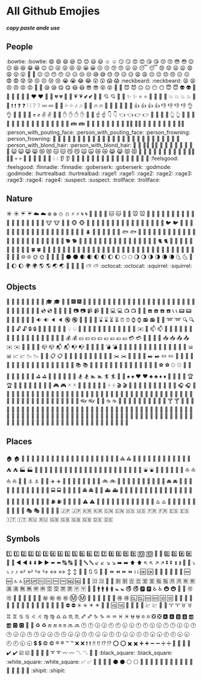# All Github Emojies
***copy paste ande use***
## People
:bowtie: :bowtie: 	😄 :smile: 	😆 :laughing:
😊 :blush: 	😃 :smiley: 	☺️ :relaxed:
😏 :smirk: 	😍 :heart_eyes: 	😘 :kissing_heart:
😚 :kissing_closed_eyes: 	😳 :flushed: 	😌 :relieved:
😆 :satisfied: 	😁 :grin: 	😉 :wink:
😜 :stuck_out_tongue_winking_eye: 	😝 :stuck_out_tongue_closed_eyes: 	😀 :grinning:
😗 :kissing: 	😙 :kissing_smiling_eyes: 	😛 :stuck_out_tongue:
😴 :sleeping: 	😟 :worried: 	😦 :frowning:
😧 :anguished: 	😮 :open_mouth: 	😬 :grimacing:
😕 :confused: 	😯 :hushed: 	😑 :expressionless:
😒 :unamused: 	😅 :sweat_smile: 	😓 :sweat:
😥 :disappointed_relieved: 	😩 :weary: 	😔 :pensive:
😞 :disappointed: 	😖 :confounded: 	😨 :fearful:
😰 :cold_sweat: 	😣 :persevere: 	😢 :cry:
😭 :sob: 	😂 :joy: 	😲 :astonished:
😱 :scream: 	:neckbeard: :neckbeard: 	😫 :tired_face:
😠 :angry: 	😡 :rage: 	😤 :triumph:
😪 :sleepy: 	😋 :yum: 	😷 :mask:
😎 :sunglasses: 	😵 :dizzy_face: 	👿 :imp:
😈 :smiling_imp: 	😐 :neutral_face: 	😶 :no_mouth:
😇 :innocent: 	👽 :alien: 	💛 :yellow_heart:
💙 :blue_heart: 	💜 :purple_heart: 	❤️ :heart:
💚 :green_heart: 	💔 :broken_heart: 	💓 :heartbeat:
💗 :heartpulse: 	💕 :two_hearts: 	💞 :revolving_hearts:
💘 :cupid: 	💖 :sparkling_heart: 	✨ :sparkles:
⭐ :star: 	🌟 :star2: 	💫 :dizzy:
💥 :boom: 	💥 :collision: 	💢 :anger:
❗ :exclamation: 	❓ :question: 	❕ :grey_exclamation:
❔ :grey_question: 	💤 :zzz: 	💨 :dash:
💦 :sweat_drops: 	🎶 :notes: 	🎵 :musical_note:
🔥 :fire: 	💩 :hankey: 	💩 :poop:
💩 :shit: 	👍 :+1: 	👍 :thumbsup:
👎 :-1: 	👎 :thumbsdown: 	👌 :ok_hand:
👊 :punch: 	👊 :facepunch: 	✊ :fist:
✌️ :v: 	👋 :wave: 	✋ :hand:
✋ :raised_hand: 	👐 :open_hands: 	☝️ :point_up:
👇 :point_down: 	👈 :point_left: 	👉 :point_right:
🙌 :raised_hands: 	🙏 :pray: 	👆 :point_up_2:
👏 :clap: 	💪 :muscle: 	🤘 :metal:
🖕 :fu: 	🚶 :walking: 	🏃 :runner:
🏃 :running: 	👫 :couple: 	👪 :family:
👬 :two_men_holding_hands: 	👭 :two_women_holding_hands: 	💃 :dancer:
👯 :dancers: 	🙆‍♀️ :ok_woman: 	🙅 :no_good:
💁 :information_desk_person: 	🙋 :raising_hand: 	👰 :bride_with_veil:
:person_with_pouting_face: :person_with_pouting_face: 	:person_frowning: :person_frowning: 	🙇 :bow:
💏 :couplekiss: 	💑 :couple_with_heart: 	💆 :massage:
💇 :haircut: 	💅 :nail_care: 	👦 :boy:
👧 :girl: 	👩 :woman: 	👨 :man:
👶 :baby: 	👵 :older_woman: 	👴 :older_man:
:person_with_blond_hair: :person_with_blond_hair: 	👲 :man_with_gua_pi_mao: 	👳‍♂️ :man_with_turban:
👷 :construction_worker: 	👮 :cop: 	👼 :angel:
👸 :princess: 	😺 :smiley_cat: 	😸 :smile_cat:
😻 :heart_eyes_cat: 	😽 :kissing_cat: 	😼 :smirk_cat:
🙀 :scream_cat: 	😿 :crying_cat_face: 	😹 :joy_cat:
😾 :pouting_cat: 	👹 :japanese_ogre: 	👺 :japanese_goblin:
🙈 :see_no_evil: 	🙉 :hear_no_evil: 	🙊 :speak_no_evil:
💂‍♂️ :guardsman: 	💀 :skull: 	🐾 :feet:
👄 :lips: 	💋 :kiss: 	💧 :droplet:
👂 :ear: 	👀 :eyes: 	👃 :nose:
👅 :tongue: 	💌 :love_letter: 	👤 :bust_in_silhouette:
👥 :busts_in_silhouette: 	💬 :speech_balloon: 	💭 :thought_balloon:
:feelsgood: :feelsgood: 	:finnadie: :finnadie: 	:goberserk: :goberserk:
:godmode: :godmode: 	:hurtrealbad: :hurtrealbad: 	:rage1: :rage1:
:rage2: :rage2: 	:rage3: :rage3: 	:rage4: :rage4:
:suspect: :suspect: 	:trollface: :trollface: 	
## Nature
☀️ :sunny: 	☔ :umbrella: 	☁️ :cloud:
❄️ :snowflake: 	⛄ :snowman: 	⚡ :zap:
🌀 :cyclone: 	🌁 :foggy: 	🌊 :ocean:
🐱 :cat: 	🐶 :dog: 	🐭 :mouse:
🐹 :hamster: 	🐰 :rabbit: 	🐺 :wolf:
🐸 :frog: 	🐯 :tiger: 	🐨 :koala:
🐻 :bear: 	🐷 :pig: 	🐽 :pig_nose:
🐮 :cow: 	🐗 :boar: 	🐵 :monkey_face:
🐒 :monkey: 	🐴 :horse: 	🐎 :racehorse:
🐫 :camel: 	🐑 :sheep: 	🐘 :elephant:
🐼 :panda_face: 	🐍 :snake: 	🐦 :bird:
🐤 :baby_chick: 	🐥 :hatched_chick: 	🐣 :hatching_chick:
🐔 :chicken: 	🐧 :penguin: 	🐢 :turtle:
🐛 :bug: 	🐝 :honeybee: 	🐜 :ant:
🐞 :beetle: 	🐌 :snail: 	🐙 :octopus:
🐠 :tropical_fish: 	🐟 :fish: 	🐳 :whale:
🐋 :whale2: 	🐬 :dolphin: 	🐄 :cow2:
🐏 :ram: 	🐀 :rat: 	🐃 :water_buffalo:
🐅 :tiger2: 	🐇 :rabbit2: 	🐉 :dragon:
🐐 :goat: 	🐓 :rooster: 	🐕 :dog2:
🐖 :pig2: 	🐁 :mouse2: 	🐂 :ox:
🐲 :dragon_face: 	🐡 :blowfish: 	🐊 :crocodile:
🐪 :dromedary_camel: 	🐆 :leopard: 	🐈 :cat2:
🐩 :poodle: 	🐾 :paw_prints: 	💐 :bouquet:
🌸 :cherry_blossom: 	🌷 :tulip: 	🍀 :four_leaf_clover:
🌹 :rose: 	🌻 :sunflower: 	🌺 :hibiscus:
🍁 :maple_leaf: 	🍃 :leaves: 	🍂 :fallen_leaf:
🌿 :herb: 	🍄 :mushroom: 	🌵 :cactus:
🌴 :palm_tree: 	🌲 :evergreen_tree: 	🌳 :deciduous_tree:
🌰 :chestnut: 	🌱 :seedling: 	🌼 :blossom:
🌾 :ear_of_rice: 	🐚 :shell: 	🌐 :globe_with_meridians:
🌞 :sun_with_face: 	🌝 :full_moon_with_face: 	🌚 :new_moon_with_face:
🌑 :new_moon: 	🌒 :waxing_crescent_moon: 	🌓 :first_quarter_moon:
🌔 :waxing_gibbous_moon: 	🌕 :full_moon: 	🌖 :waning_gibbous_moon:
🌗 :last_quarter_moon: 	🌘 :waning_crescent_moon: 	🌜 :last_quarter_moon_with_face:
🌛 :first_quarter_moon_with_face: 	🌔 :moon: 	🌍 :earth_africa:
🌎 :earth_americas: 	🌏 :earth_asia: 	🌋 :volcano:
🌌 :milky_way: 	⛅ :partly_sunny: 	:octocat: :octocat:
:squirrel: :squirrel: 		

## Objects
🎍 :bamboo: 	💝 :gift_heart: 	🎎 :dolls:
🎒 :school_satchel: 	🎓 :mortar_board: 	🎏 :flags:
🎆 :fireworks: 	🎇 :sparkler: 	🎐 :wind_chime:
🎑 :rice_scene: 	🎃 :jack_o_lantern: 	👻 :ghost:
🎅 :santa: 	🎄 :christmas_tree: 	🎁 :gift:
🔔 :bell: 	🔕 :no_bell: 	🎋 :tanabata_tree:
🎉 :tada: 	🎊 :confetti_ball: 	🎈 :balloon:
🔮 :crystal_ball: 	💿 :cd: 	📀 :dvd:
💾 :floppy_disk: 	📷 :camera: 	📹 :video_camera:
🎥 :movie_camera: 	💻 :computer: 	📺 :tv:
📱 :iphone: 	☎️ :phone: 	☎️ :telephone:
📞 :telephone_receiver: 	📟 :pager: 	📠 :fax:
💽 :minidisc: 	📼 :vhs: 	🔉 :sound:
🔈 :speaker: 	🔇 :mute: 	📢 :loudspeaker:
📣 :mega: 	⌛ :hourglass: 	⏳ :hourglass_flowing_sand:
⏰ :alarm_clock: 	⌚ :watch: 	📻 :radio:
📡 :satellite: 	➿ :loop: 	🔍 :mag:
🔎 :mag_right: 	🔓 :unlock: 	🔒 :lock:
🔏 :lock_with_ink_pen: 	🔐 :closed_lock_with_key: 	🔑 :key:
💡 :bulb: 	🔦 :flashlight: 	🔆 :high_brightness:
🔅 :low_brightness: 	🔌 :electric_plug: 	🔋 :battery:
📲 :calling: 	✉️ :email: 	📫 :mailbox:
📮 :postbox: 	🛀 :bath: 	🛁 :bathtub:
🚿 :shower: 	🚽 :toilet: 	🔧 :wrench:
🔩 :nut_and_bolt: 	🔨 :hammer: 	💺 :seat:
💰 :moneybag: 	💴 :yen: 	💵 :dollar:
💷 :pound: 	💶 :euro: 	💳 :credit_card:
💸 :money_with_wings: 	📧 :e-mail: 	📥 :inbox_tray:
📤 :outbox_tray: 	✉️ :envelope: 	📨 :incoming_envelope:
📯 :postal_horn: 	📪 :mailbox_closed: 	📬 :mailbox_with_mail:
📭 :mailbox_with_no_mail: 	🚪 :door: 	🚬 :smoking:
💣 :bomb: 	🔫 :gun: 	🔪 :hocho:
💊 :pill: 	💉 :syringe: 	📄 :page_facing_up:
📃 :page_with_curl: 	📑 :bookmark_tabs: 	📊 :bar_chart:
📈 :chart_with_upwards_trend: 	📉 :chart_with_downwards_trend: 	📜 :scroll:
📋 :clipboard: 	📆 :calendar: 	📅 :date:
📇 :card_index: 	📁 :file_folder: 	📂 :open_file_folder:
✂️ :scissors: 	📌 :pushpin: 	📎 :paperclip:
✒️ :black_nib: 	✏️ :pencil2: 	📏 :straight_ruler:
📐 :triangular_ruler: 	📕 :closed_book: 	📗 :green_book:
📘 :blue_book: 	📙 :orange_book: 	📓 :notebook:
📔 :notebook_with_decorative_cover: 	📒 :ledger: 	📚 :books:
🔖 :bookmark: 	📛 :name_badge: 	🔬 :microscope:
🔭 :telescope: 	📰 :newspaper: 	🏈 :football:
🏀 :basketball: 	⚽ :soccer: 	⚾ :baseball:
🎾 :tennis: 	🎱 :8ball: 	🏉 :rugby_football:
🎳 :bowling: 	⛳ :golf: 	🚵 :mountain_bicyclist:
🚴 :bicyclist: 	🏇 :horse_racing: 	🏂 :snowboarder:
🏊 :swimmer: 	🏄 :surfer: 	🎿 :ski:
♠️ :spades: 	♥️ :hearts: 	♣️ :clubs:
♦️ :diamonds: 	💎 :gem: 	💍 :ring:
🏆 :trophy: 	🎼 :musical_score: 	🎹 :musical_keyboard:
🎻 :violin: 	👾 :space_invader: 	🎮 :video_game:
🃏 :black_joker: 	🎴 :flower_playing_cards: 	🎲 :game_die:
🎯 :dart: 	🀄 :mahjong: 	🎬 :clapper:
📝 :memo: 	📝 :pencil: 	📖 :book:
🎨 :art: 	🎤 :microphone: 	🎧 :headphones:
🎺 :trumpet: 	🎷 :saxophone: 	🎸 :guitar:
👞 :shoe: 	👡 :sandal: 	👠 :high_heel:
💄 :lipstick: 	👢 :boot: 	👕 :shirt:
👕 :tshirt: 	👔 :necktie: 	👚 :womans_clothes:
👗 :dress: 	🎽 :running_shirt_with_sash: 	👖 :jeans:
👘 :kimono: 	👙 :bikini: 	🎀 :ribbon:
🎩 :tophat: 	👑 :crown: 	👒 :womans_hat:
👞 :mans_shoe: 	🌂 :closed_umbrella: 	💼 :briefcase:
👜 :handbag: 	👝 :pouch: 	👛 :purse:
👓 :eyeglasses: 	🎣 :fishing_pole_and_fish: 	☕ :coffee:
🍵 :tea: 	🍶 :sake: 	🍼 :baby_bottle:
🍺 :beer: 	🍻 :beers: 	🍸 :cocktail:
🍹 :tropical_drink: 	🍷 :wine_glass: 	🍴 :fork_and_knife:
🍕 :pizza: 	🍔 :hamburger: 	🍟 :fries:
🍗 :poultry_leg: 	🍖 :meat_on_bone: 	🍝 :spaghetti:
🍛 :curry: 	🍤 :fried_shrimp: 	🍱 :bento:
🍣 :sushi: 	🍥 :fish_cake: 	🍙 :rice_ball:
🍘 :rice_cracker: 	🍚 :rice: 	🍜 :ramen:
🍲 :stew: 	🍢 :oden: 	🍡 :dango:
🥚 :egg: 	🍞 :bread: 	🍩 :doughnut:
🍮 :custard: 	🍦 :icecream: 	🍨 :ice_cream:
🍧 :shaved_ice: 	🎂 :birthday: 	🍰 :cake:
🍪 :cookie: 	🍫 :chocolate_bar: 	🍬 :candy:
🍭 :lollipop: 	🍯 :honey_pot: 	🍎 :apple:
🍏 :green_apple: 	🍊 :tangerine: 	🍋 :lemon:
🍒 :cherries: 	🍇 :grapes: 	🍉 :watermelon:
🍓 :strawberry: 	🍑 :peach: 	🍈 :melon:
🍌 :banana: 	🍐 :pear: 	🍍 :pineapple:
🍠 :sweet_potato: 	🍆 :eggplant: 	🍅 :tomato:
🌽 :corn: 		

## Places
🏠 :house: 	🏡 :house_with_garden: 	🏫 :school:
🏢 :office: 	🏣 :post_office: 	🏥 :hospital:
🏦 :bank: 	🏪 :convenience_store: 	🏩 :love_hotel:
🏨 :hotel: 	💒 :wedding: 	⛪ :church:
🏬 :department_store: 	🏤 :european_post_office: 	🌇 :city_sunrise:
🌆 :city_sunset: 	🏯 :japanese_castle: 	🏰 :european_castle:
⛺ :tent: 	🏭 :factory: 	🗼 :tokyo_tower:
🗾 :japan: 	🗻 :mount_fuji: 	🌄 :sunrise_over_mountains:
🌅 :sunrise: 	🌠 :stars: 	🗽 :statue_of_liberty:
🌉 :bridge_at_night: 	🎠 :carousel_horse: 	🌈 :rainbow:
🎡 :ferris_wheel: 	⛲ :fountain: 	🎢 :roller_coaster:
🚢 :ship: 	🚤 :speedboat: 	⛵ :boat:
⛵ :sailboat: 	🚣 :rowboat: 	⚓ :anchor:
🚀 :rocket: 	✈️ :airplane: 	🚁 :helicopter:
🚂 :steam_locomotive: 	🚊 :tram: 	🚞 :mountain_railway:
🚲 :bike: 	🚡 :aerial_tramway: 	🚟 :suspension_railway:
🚠 :mountain_cableway: 	🚜 :tractor: 	🚙 :blue_car:
🚘 :oncoming_automobile: 	🚗 :car: 	🚗 :red_car:
🚕 :taxi: 	🚖 :oncoming_taxi: 	🚛 :articulated_lorry:
🚌 :bus: 	🚍 :oncoming_bus: 	🚨 :rotating_light:
🚓 :police_car: 	🚔 :oncoming_police_car: 	🚒 :fire_engine:
🚑 :ambulance: 	🚐 :minibus: 	🚚 :truck:
🚋 :train: 	🚉 :station: 	🚆 :train2:
🚅 :bullettrain_front: 	🚄 :bullettrain_side: 	🚈 :light_rail:
🚝 :monorail: 	🚃 :railway_car: 	🚎 :trolleybus:
🎫 :ticket: 	⛽ :fuelpump: 	🚦 :vertical_traffic_light:
🚥 :traffic_light: 	⚠️ :warning: 	🚧 :construction:
🔰 :beginner: 	🏧 :atm: 	🎰 :slot_machine:
🚏 :busstop: 	💈 :barber: 	♨️ :hotsprings:
🏁 :checkered_flag: 	🎌 :crossed_flags: 	🏮 :izakaya_lantern:
🗿 :moyai: 	🎪 :circus_tent: 	🎭 :performing_arts:
📍 :round_pushpin: 	🚩 :triangular_flag_on_post: 	🇯🇵 :jp:
🇰🇷 :kr: 	🇨🇳 :cn: 	🇺🇸 :us:
🇫🇷 :fr: 	🇪🇸 :es: 	🇮🇹 :it:
🇷🇺 :ru: 	🇬🇧 :gb: 	🇬🇧 :uk:
🇩🇪 :de: 		

## Symbols
1️⃣ :one: 	2️⃣ :two: 	3️⃣ :three:
4️⃣ :four: 	5️⃣ :five: 	6️⃣ :six:
7️⃣ :seven: 	8️⃣ :eight: 	9️⃣ :nine:
🔟 :keycap_ten: 	🔢 :1234: 	0️⃣ :zero:
#️⃣ :hash: 	🔣 :symbols: 	◀️ :arrow_backward:
⬇️ :arrow_down: 	▶️ :arrow_forward: 	⬅️ :arrow_left:
🔠 :capital_abcd: 	🔡 :abcd: 	🔤 :abc:
↙️ :arrow_lower_left: 	↘️ :arrow_lower_right: 	➡️ :arrow_right:
⬆️ :arrow_up: 	↖️ :arrow_upper_left: 	↗️ :arrow_upper_right:
⏬ :arrow_double_down: 	⏫ :arrow_double_up: 	🔽 :arrow_down_small:
⤵️ :arrow_heading_down: 	⤴️ :arrow_heading_up: 	↩️ :leftwards_arrow_with_hook:
↪️ :arrow_right_hook: 	↔️ :left_right_arrow: 	↕️ :arrow_up_down:
🔼 :arrow_up_small: 	🔃 :arrows_clockwise: 	🔄 :arrows_counterclockwise:
⏪ :rewind: 	⏩ :fast_forward: 	ℹ️ :information_source:
🆗 :ok: 	🔀 :twisted_rightwards_arrows: 	🔁 :repeat:
🔂 :repeat_one: 	🆕 :new: 	🔝 :top:
🆙 :up: 	🆒 :cool: 	🆓 :free:
🆖 :ng: 	🎦 :cinema: 	🈁 :koko:
📶 :signal_strength: 	🈹 :u5272: 	🈴 :u5408:
🈺 :u55b6: 	🈯 :u6307: 	🈷️ :u6708:
🈶 :u6709: 	🈵 :u6e80: 	🈚 :u7121:
🈸 :u7533: 	🈳 :u7a7a: 	🈲 :u7981:
🈂️ :sa: 	🚻 :restroom: 	🚹 :mens:
🚺 :womens: 	🚼 :baby_symbol: 	🚭 :no_smoking:
🅿️ :parking: 	♿ :wheelchair: 	🚇 :metro:
🛄 :baggage_claim: 	🉑 :accept: 	🚾 :wc:
🚰 :potable_water: 	🚮 :put_litter_in_its_place: 	㊙️ :secret:
㊗️ :congratulations: 	Ⓜ️ :m: 	🛂 :passport_control:
🛅 :left_luggage: 	🛃 :customs: 	🉐 :ideograph_advantage:
🆑 :cl: 	🆘 :sos: 	🆔 :id:
🚫 :no_entry_sign: 	🔞 :underage: 	📵 :no_mobile_phones:
🚯 :do_not_litter: 	🚱 :non-potable_water: 	🚳 :no_bicycles:
🚷 :no_pedestrians: 	🚸 :children_crossing: 	⛔ :no_entry:
✳️ :eight_spoked_asterisk: 	✴️ :eight_pointed_black_star: 	💟 :heart_decoration:
🆚 :vs: 	📳 :vibration_mode: 	📴 :mobile_phone_off:
💹 :chart: 	💱 :currency_exchange: 	♈ :aries:
♉ :taurus: 	♊ :gemini: 	♋ :cancer:
♌ :leo: 	♍ :virgo: 	♎ :libra:
♏ :scorpius: 	♐ :sagittarius: 	♑ :capricorn:
♒ :aquarius: 	♓ :pisces: 	⛎ :ophiuchus:
🔯 :six_pointed_star: 	❎ :negative_squared_cross_mark: 	🅰️ :a:
🅱️ :b: 	🆎 :ab: 	🅾️ :o2:
💠 :diamond_shape_with_a_dot_inside: 	♻️ :recycle: 	🔚 :end:
🔛 :on: 	🔜 :soon: 	🕐 :clock1:
🕜 :clock130: 	🕙 :clock10: 	🕥 :clock1030:
🕚 :clock11: 	🕦 :clock1130: 	🕛 :clock12:
🕧 :clock1230: 	🕑 :clock2: 	🕝 :clock230:
🕒 :clock3: 	🕞 :clock330: 	🕓 :clock4:
🕟 :clock430: 	🕔 :clock5: 	🕠 :clock530:
🕕 :clock6: 	🕡 :clock630: 	🕖 :clock7:
🕢 :clock730: 	🕗 :clock8: 	🕣 :clock830:
🕘 :clock9: 	🕤 :clock930: 	💲 :heavy_dollar_sign:
©️ :copyright: 	®️ :registered: 	™️ :tm:
❌ :x: 	❗ :heavy_exclamation_mark: 	‼️ :bangbang:
⁉️ :interrobang: 	⭕ :o: 	✖️ :heavy_multiplication_x:
➕ :heavy_plus_sign: 	➖ :heavy_minus_sign: 	➗ :heavy_division_sign:
💮 :white_flower: 	💯 :100: 	✔️ :heavy_check_mark:
☑️ :ballot_box_with_check: 	🔘 :radio_button: 	🔗 :link:
➰ :curly_loop: 	〰️ :wavy_dash: 	〽️ :part_alternation_mark:
🔱 :trident: 	:black_square: :black_square: 	:white_square: :white_square:
✅ :white_check_mark: 	🔲 :black_square_button: 	🔳 :white_square_button:
⚫ :black_circle: 	⚪ :white_circle: 	🔴 :red_circle:
🔵 :large_blue_circle: 	🔷 :large_blue_diamond: 	🔶 :large_orange_diamond:
🔹 :small_blue_diamond: 	🔸 :small_orange_diamond: 	🔺 :small_red_triangle:
🔻 :small_red_triangle_down: 	:shipit: :shipit:

